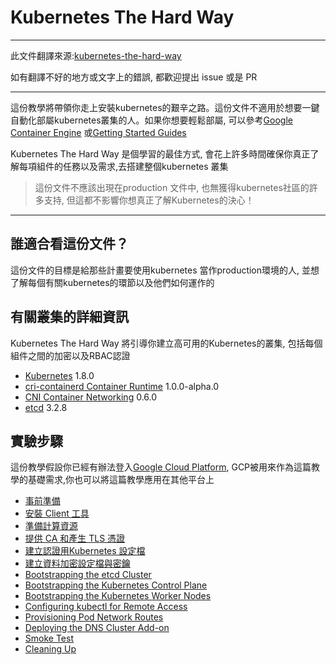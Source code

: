 # Kubernetes The Hard Way

---
此文件翻譯來源:[kubernetes-the-hard-way](https://github.com/kelseyhightower/kubernetes-the-hard-way)

如有翻譯不好的地方或文字上的錯誤, 都歡迎提出 issue 或是 PR

---

這份教學將帶領你走上安裝kubernetes的艱辛之路。這份文件不適用於想要一鍵自動化部屬kubernetes叢集的人。如果你想要輕鬆部屬, 可以參考[Google Container Engine](https://cloud.google.com/container-engine) 或[Getting Started Guides](http://kubernetes.io/docs/getting-started-guides/)

Kubernetes The Hard Way 是個學習的最佳方式, 會花上許多時間確保你真正了解每項組件的任務以及需求,去搭建整個kubernetes 叢集
> 這份文件不應該出現在production 文件中, 也無獲得kubernetes社區的許多支持, 但這都不影響你想真正了解Kubernetes的決心！

---

## 誰適合看這份文件？
這份文件的目標是給那些計畫要使用kubernetes 當作production環境的人, 並想了解每個有關kubernetes的環節以及他們如何運作的

## 有關叢集的詳細資訊
Kubernetes The Hard Way 將引導你建立高可用的Kubernetes的叢集, 包括每個組件之間的加密以及RBAC認證

* [Kubernetes](https://github.com/kubernetes/kubernetes) 1.8.0
* [cri-containerd Container Runtime](https://github.com/kubernetes-incubator/cri-containerd) 1.0.0-alpha.0
* [CNI Container Networking](https://github.com/containernetworking/cni) 0.6.0
* [etcd](https://github.com/coreos/etcd) 3.2.8

## 實驗步驟

這份教學假設你已經有辦法登入[Google Cloud Platform](https://cloud.google.com), GCP被用來作為這篇教學的基礎需求,你也可以將這篇教學應用在其他平台上

* [事前準備](docs/01-prerequisites.md)
* [安裝 Client 工具](docs/02-client-tools.md)
* [準備計算資源](docs/03-compute-resources.md)
* [提供 CA 和產生 TLS 憑證](docs/04-certificate-authority.md)
* [建立認證用Kubernetes 設定檔](docs/05-kubernetes-configuration-files.md)
* [建立資料加密設定檔與密鑰](docs/06-data-encryption-keys.md)
* [Bootstrapping the etcd Cluster](docs/07-bootstrapping-etcd.md)
* [Bootstrapping the Kubernetes Control Plane](docs/08-bootstrapping-kubernetes-controllers.md)
* [Bootstrapping the Kubernetes Worker Nodes](docs/09-bootstrapping-kubernetes-workers.md)
* [Configuring kubectl for Remote Access](docs/10-configuring-kubectl.md)
* [Provisioning Pod Network Routes](docs/11-pod-network-routes.md)
* [Deploying the DNS Cluster Add-on](docs/12-dns-addon.md)
* [Smoke Test](docs/13-smoke-test.md)
* [Cleaning Up](docs/14-cleanup.md)
